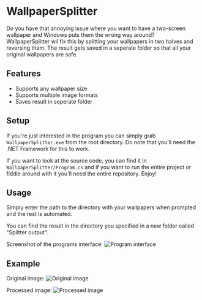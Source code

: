 # WallpaperSplitter
Do you have that annoying issue where you want to have a two-screen wallpaper and Windows puts them the wrong way around? WallpaperSplitter wil fix this by splitting your wallpapers in two halves and reversing them. The result gets saved in a seperate folder so that all your original wallpapers are safe.

## Features
 - Supports any wallpaper size
 - Supports multiple image formats
 - Saves result in seperate folder
 
## Setup
If you're just interested in the program you can simply grab `WallpaperSplitter.exe` from the root directory.
Do note that you'll need the .NET Framework for this to work.

If you want to look at the source code, you can find it in `WallpaperSplitter/Program.cs` and if you want to run the entire project or fiddle around with it you'll need the entire repository. Enjoy!

## Usage
Simply enter the path to the directory with your wallpapers when prompted and the rest is automated.

You can find the result in the directory you specified in a new folder called "Splitter output".

Screenshot of the programs interface:
![Program interface](http://i.imgur.com/tXFfp87.png)

## Example
Original image: 
![Original image](http://i.imgur.com/5TIQrx3.jpg)

Processed image: 
![Processed image](http://i.imgur.com/k6YbTId.jpg)